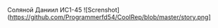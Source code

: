 Соляной Даниил ИС1-45
![Screnshot](https://github.com/Programmerfd54/CoolRep/blob/master/story.png]
